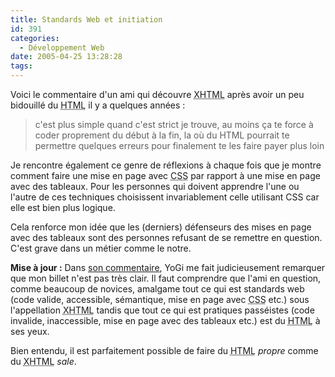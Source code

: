 ```yaml
---
title: Standards Web et initiation
id: 391
categories:
  - Développement Web
date: 2005-04-25 13:28:28
tags:
---
```


Voici le commentaire d'un ami qui découvre <acronym title="eXtensible HyperText Markup Language">XHTML</acronym> après avoir un peu bidouillé du <acronym title="HyperText Markup Language">HTML</acronym> il y a quelques années&nbsp;:
 > c'est plus simple quand c'est strict je trouve, au moins ça te force à coder proprement du début à la fin, la où du HTML pourrait te permettre quelques erreurs pour finalement te les faire payer plus loin 

Je rencontre également ce genre de réflexions à chaque fois que je montre comment faire une mise en page avec <acronym title="Cascading Style Sheets">CSS</acronym> par rapport à une mise en page avec des tableaux. Pour les personnes qui doivent apprendre l'une ou l'autre de ces techniques choisissent invariablement celle utilisant CSS car elle est bien plus logique.

Cela renforce mon idée que les (derniers) défenseurs des mises en page avec des tableaux sont des personnes refusant de se remettre en question. C'est grave dans un métier comme le notre.

**Mise à jour :** Dans [son commentaire](/blog/2005/04/25/373-standards-web-et-initiation?cos=1#commentaire_1656), YoGi me fait judicieusement remarquer que mon billet n'est pas très clair. Il faut comprendre que l'ami en question, comme beaucoup de novices, amalgame tout ce qui est standards web (code valide, accessible, sémantique, mise en page avec <acronym title="Cascading Style Sheets">CSS</acronym> etc.) sous l'appellation <acronym title="eXtensible HyperText Markup Language">XHTML</acronym> tandis que tout ce qui est pratiques passéistes (code invalide, inaccessible, mise en page avec des tableaux etc.) est du <acronym title="HyperText Markup Language">HTML</acronym> à ses yeux.

Bien entendu, il est parfaitement possible de faire du <acronym title="HyperText Markup Language">HTML</acronym> _propre_ comme du <acronym title="eXtensible HyperText Markup Language">XHTML</acronym> _sale_.